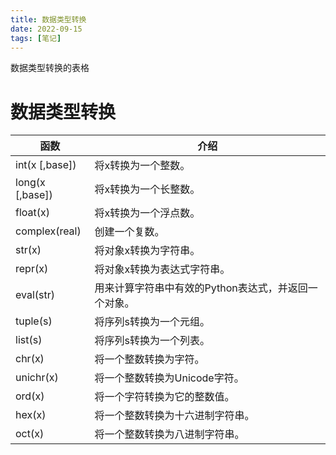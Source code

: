 ```yaml
---
title: 数据类型转换
date: 2022-09-15
tags: [笔记]
---
```


数据类型转换的表格
# 数据类型转换

| 函数              | 介绍                            |
|-----------------|-------------------------------|
| int(x [,base])  | 将x转换为一个整数。                    
| long(x [,base]) | 将x转换为一个长整数。                   
| float(x)        | 将x转换为一个浮点数。                   
| complex(real)   | 创建一个复数。                       
| str(x)          | 将对象x转换为字符串。                   
| repr(x)         | 将对象x转换为表达式字符串。                
| eval(str)       | 用来计算字符串中有效的Python表达式，并返回一个对象。 
| tuple(s)        | 将序列s转换为一个元组。                  
| list(s)         | 将序列s转换为一个列表。                  
| chr(x)          | 将一个整数转换为字符。                   
| unichr(x)       | 将一个整数转换为Unicode字符。            
| ord(x)          | 将一个字符转换为它的整数值。                
| hex(x)          | 将一个整数转换为十六进制字符串。              
| oct(x)          | 将一个整数转换为八进制字符串。               
